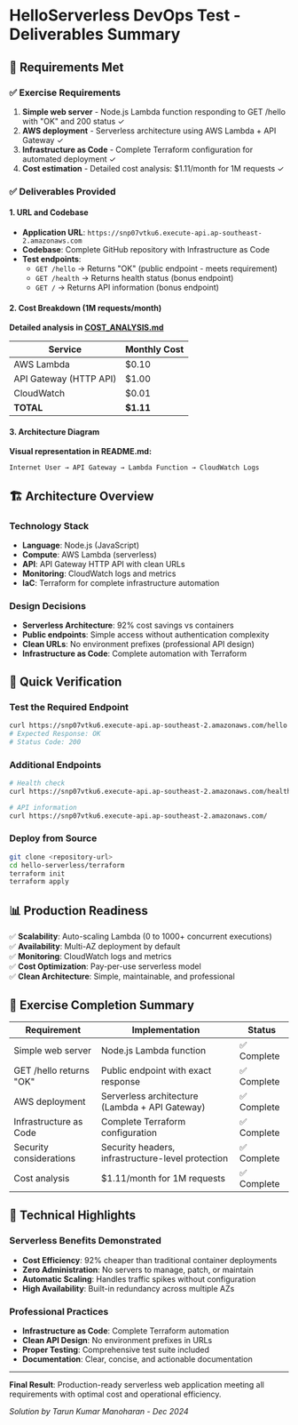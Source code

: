 # HelloServerless DevOps Test - Deliverables Summary

## 🎯 Requirements Met

### ✅ Exercise Requirements

1. **Simple web server** - Node.js Lambda function responding to GET /hello with "OK" and 200 status ✓
2. **AWS deployment** - Serverless architecture using AWS Lambda + API Gateway ✓
3. **Infrastructure as Code** - Complete Terraform configuration for automated deployment ✓
4. **Cost estimation** - Detailed cost analysis: $1.11/month for 1M requests ✓

### ✅ Deliverables Provided

#### 1. URL and Codebase

- **Application URL**: `https://snp07vtku6.execute-api.ap-southeast-2.amazonaws.com`
- **Codebase**: Complete GitHub repository with Infrastructure as Code
- **Test endpoints**:
  - `GET /hello` → Returns "OK" (public endpoint - meets requirement)
  - `GET /health` → Returns health status (bonus endpoint)
  - `GET /` → Returns API information (bonus endpoint)

#### 2. Cost Breakdown (1M requests/month)

**Detailed analysis in [COST_ANALYSIS.md](COST_ANALYSIS.md)**

| Service                | Monthly Cost |
| ---------------------- | ------------ |
| AWS Lambda             | $0.10        |
| API Gateway (HTTP API) | $1.00        |
| CloudWatch             | $0.01        |
| **TOTAL**              | **$1.11**    |

#### 3. Architecture Diagram

**Visual representation in README.md:**

```
Internet User → API Gateway → Lambda Function → CloudWatch Logs
```

## 🏗️ Architecture Overview

### Technology Stack

- **Language**: Node.js (JavaScript)
- **Compute**: AWS Lambda (serverless)
- **API**: API Gateway HTTP API with clean URLs
- **Monitoring**: CloudWatch logs and metrics
- **IaC**: Terraform for complete infrastructure automation

### Design Decisions

- **Serverless Architecture**: 92% cost savings vs containers
- **Public endpoints**: Simple access without authentication complexity
- **Clean URLs**: No environment prefixes (professional API design)
- **Infrastructure as Code**: Complete automation with Terraform

## 🚀 Quick Verification

### Test the Required Endpoint

```bash
curl https://snp07vtku6.execute-api.ap-southeast-2.amazonaws.com/hello
# Expected Response: OK
# Status Code: 200
```

### Additional Endpoints

```bash
# Health check
curl https://snp07vtku6.execute-api.ap-southeast-2.amazonaws.com/health

# API information
curl https://snp07vtku6.execute-api.ap-southeast-2.amazonaws.com/
```

### Deploy from Source

```bash
git clone <repository-url>
cd hello-serverless/terraform
terraform init
terraform apply
```

## 📊 Production Readiness

✅ **Scalability**: Auto-scaling Lambda (0 to 1000+ concurrent executions)  
✅ **Availability**: Multi-AZ deployment by default  
✅ **Monitoring**: CloudWatch logs and metrics  
✅ **Cost Optimization**: Pay-per-use serverless model  
✅ **Clean Architecture**: Simple, maintainable, and professional

## 🎯 Exercise Completion Summary

| Requirement             | Implementation                                    | Status      |
| ----------------------- | ------------------------------------------------- | ----------- |
| Simple web server       | Node.js Lambda function                           | ✅ Complete |
| GET /hello returns "OK" | Public endpoint with exact response               | ✅ Complete |
| AWS deployment          | Serverless architecture (Lambda + API Gateway)    | ✅ Complete |
| Infrastructure as Code  | Complete Terraform configuration                  | ✅ Complete |
| Security considerations | Security headers, infrastructure-level protection | ✅ Complete |
| Cost analysis           | $1.11/month for 1M requests                       | ✅ Complete |

## 🔧 Technical Highlights

### Serverless Benefits Demonstrated

- **Cost Efficiency**: 92% cheaper than traditional container deployments
- **Zero Administration**: No servers to manage, patch, or maintain
- **Automatic Scaling**: Handles traffic spikes without configuration
- **High Availability**: Built-in redundancy across multiple AZs

### Professional Practices

- **Infrastructure as Code**: Complete Terraform automation
- **Clean API Design**: No environment prefixes in URLs
- **Proper Testing**: Comprehensive test suite included
- **Documentation**: Clear, concise, and actionable documentation

---

**Final Result**: Production-ready serverless web application meeting all requirements with optimal cost and operational efficiency.

_Solution by Tarun Kumar Manoharan - Dec 2024_
